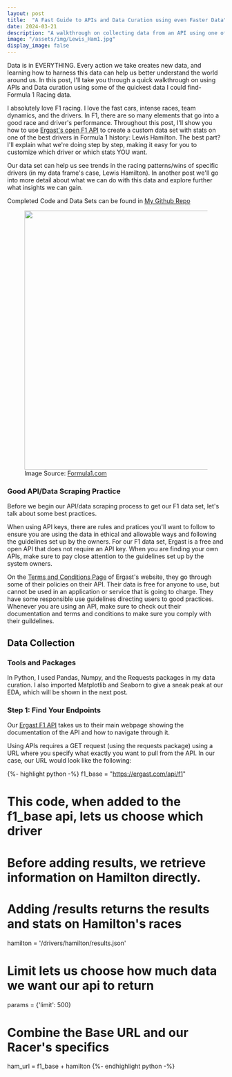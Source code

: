 ```yaml
---
layout: post
title:  "A Fast Guide to APIs and Data Curation using even Faster Data"
date: 2024-03-21
description: "A walkthrough on collecting data from an API using one of the most iconic F1 drivers: Lewis Hamilton"
image: "/assets/img/Lewis_Ham1.jpg"
display_image: false
---
```

<p class="intro"><span class="dropcap">D</span>ata is in EVERYTHING. Every action we take creates new data, and learning how to harness this data can help us better understand the world around us. In this post, I'll take you through a quick walkthrough on using APIs and Data curation using some of the quickest data I could find- Formula 1 Racing data.

I absolutely love F1 racing. I love the fast cars, intense races, team dynamics, and the drivers. In F1, there are so many elements that go into a good race and driver's performance. Throughout this post, I'll show you how to use <a href = 'https://ergast.com/mrd/' target ="_blank">Ergast's open F1 API</a> to create a custom data set with stats on one of the best drivers in Formula 1 history: Lewis Hamilton. The best part? I'll explain what we're doing step by step, making it easy for you to customize which driver or which stats YOU want. 

Our data set can help us see trends in the racing patterns/wins of specific drivers (in my data frame's case, Lewis Hamilton). In another post we'll go into more detail about what we can do with this data and explore further what insights we can gain.

Completed Code and Data Sets can be found in <a href = 'git@github.com:jessahal/data-scraping.git' target="_blank">My Github Repo</a>
</p>

<figure>
<img src="https://jessahal.github.io/blog/assets/img/Lewis_pic.avif" alt="" style="width:600px;"/>
<figcaption>Image Source: <a href="https://www.formula1.com/en/drivers/lewis-hamilton.html" target="_blank">Formula1.com</a>
</figcaption>
</figure>

### Good API/Data Scraping Practice

Before we begin our API/data scraping process to get our F1 data set, let's talk about some best practices. 

When using API keys, there are rules and pratices you'll want to follow to ensure you are using the data in ethical and allowable ways and following the guidelines set up by the owners. For our F1 data set, Ergast is a free and open API that does not require an API key. When you are finding your own APIs, make sure to pay close attention to the guidelines set up by the system owners. 

On the <a href = 'https://ergast.com/mrd/terms/' target ="_blank">Terms and Conditions Page</a> of Ergast's website, they go through some of their policies on their API. Their data is free for anyone to use, but cannot be used in an application or service that is going to charge. They have some responsible use guidelines directing users to good practices. Whenever you are using an API, make sure to check out their documentation and terms and conditions to make sure you comply with their guildelines. 

## Data Collection
### Tools and Packages

In Python, I used Pandas, Numpy, and the Requests packages in my data curation. I also imported Matplotlib and Seaborn to give a sneak peak at our EDA, which will be shown in the next post. 

### Step 1: Find Your Endpoints

Our <a href = 'https://ergast.com/mrd/' target ="_blank">Ergast F1 API</a> takes us to their main webpage showing the documentation of the API and how to navigate through it. 

Using APIs requires a GET request (using the requests package) using a URL where you specify what exactly you want to pull from the API. In our case, our URL would look like the following:

{%- highlight python -%}
f1_base = "https://ergast.com/api/f1"
# This code, when added to the f1_base api, lets us choose which driver
# Before adding results, we retrieve information on Hamilton directly. 
# Adding /results returns the results and stats on Hamilton's races
hamilton = '/drivers/hamilton/results.json'

# Limit lets us choose how much data we want our api to return
params = {'limit': 500}

# Combine the Base URL and our Racer's specifics
ham_url = f1_base + hamilton
{%- endhighlight python -%}
